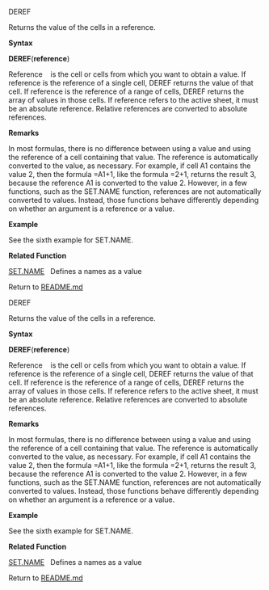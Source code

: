 DEREF

Returns the value of the cells in a reference.

**Syntax**

**DEREF**(**reference**)

Reference    is the cell or cells from which you want to obtain a value.
If reference is the reference of a single cell, DEREF returns the value
of that cell. If reference is the reference of a range of cells, DEREF
returns the array of values in those cells. If reference refers to the
active sheet, it must be an absolute reference. Relative references are
converted to absolute references.

**Remarks**

In most formulas, there is no difference between using a value and using
the reference of a cell containing that value. The reference is
automatically converted to the value, as necessary. For example, if cell
A1 contains the value 2, then the formula =A1+1, like the formula =2+1,
returns the result 3, because the reference A1 is converted to the value
2. However, in a few functions, such as the SET.NAME function,
references are not automatically converted to values. Instead, those
functions behave differently depending on whether an argument is a
reference or a value.

**Example**

See the sixth example for SET.NAME.

**Related Function**

[SET.NAME](SET.NAME.md)   Defines a names as a value



Return to [README.md](README.md)

DEREF

Returns the value of the cells in a reference.

**Syntax**

**DEREF**(**reference**)

Reference    is the cell or cells from which you want to obtain a value.
If reference is the reference of a single cell, DEREF returns the value
of that cell. If reference is the reference of a range of cells, DEREF
returns the array of values in those cells. If reference refers to the
active sheet, it must be an absolute reference. Relative references are
converted to absolute references.

**Remarks**

In most formulas, there is no difference between using a value and using
the reference of a cell containing that value. The reference is
automatically converted to the value, as necessary. For example, if cell
A1 contains the value 2, then the formula =A1+1, like the formula =2+1,
returns the result 3, because the reference A1 is converted to the value
2. However, in a few functions, such as the SET.NAME function,
references are not automatically converted to values. Instead, those
functions behave differently depending on whether an argument is a
reference or a value.

**Example**

See the sixth example for SET.NAME.

**Related Function**

[SET.NAME](SET.NAME.md)   Defines a names as a value



Return to [README.md](README.md)

